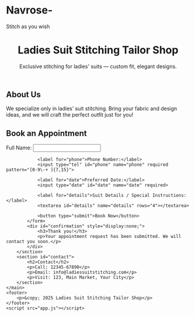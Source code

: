 # Navrose-
Stitch as you wish 
<!DOCTYPE html>
<html lang="en">
<head>
    <meta charset="UTF-8">
    <meta name="viewport" content="width=device-width, initial-scale=1.0">
    <title>Ladies Suit Tailoring</title>
    <link rel="stylesheet" href="style.css">
</head>
<body>
    <header>
        <h1>Ladies Suit Stitching Tailor Shop</h1>
        <p>Exclusive stitching for ladies' suits — custom fit, elegant designs.</p>
    </header>
    <main>
        <section id="about">
            <h2>About Us</h2>
            <p>We specialize only in ladies’ suit stitching. Bring your fabric and design ideas, and we will craft the perfect outfit just for you!</p>
        </section>
        <section id="booking">
            <h2>Book an Appointment</h2>
            <form id="bookingForm">
                <label for="name">Full Name:</label>
                <input type="text" id="name" name="name" required>

                <label for="phone">Phone Number:</label>
                <input type="tel" id="phone" name="phone" required pattern="[0-9\-+ ]{7,15}">

                <label for="date">Preferred Date:</label>
                <input type="date" id="date" name="date" required>

                <label for="details">Suit Details / Special Instructions:</label>
                <textarea id="details" name="details" rows="4"></textarea>

                <button type="submit">Book Now</button>
            </form>
            <div id="confirmation" style="display:none;">
                <h3>Thank you!</h3>
                <p>Your appointment request has been submitted. We will contact you soon.</p>
            </div>
        </section>
        <section id="contact">
            <h2>Contact</h2>
            <p>Call: 12345-67890</p>
            <p>Email: info@ladiessuitstitching.com</p>
            <p>Visit: 123, Main Market, Your City</p>
        </section>
    </main>
    <footer>
        <p>&copy; 2025 Ladies Suit Stitching Tailor Shop</p>
    </footer>
    <script src="app.js"></script>
</body>
</html>
